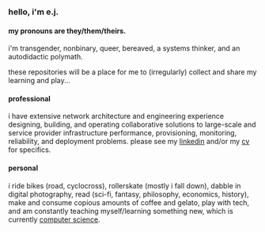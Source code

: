 ### hello, i'm e.j.

#### my pronouns are they/them/theirs.

i'm transgender, nonbinary, queer, bereaved, a systems thinker,
and an autodidactic polymath.

these repositories will be a place for me to (irregularly) collect and share my
learning and play...

#### professional

i have extensive network architecture and engineering experience designing,
building, and operating collaborative solutions to large-scale and service
provider infrastructure performance, provisioning, monitoring, reliability, and
deployment problems. please see my [linkedin](https://linkedin.com/in/ejsdotsh)
and/or my [cv](./cv/ejs.pdf) for specifics.

#### personal

i ride bikes (road, cyclocross), rollerskate (mostly i fall down), dabble in
digital photography, read (sci-fi, fantasy, philosophy, economics, history), make and
consume copious amounts of coffee and gelato, play with tech, and am constantly
teaching myself/learning something new, which is currently [computer science](https://github.com/ejsdotsh/cs-autodidact).
